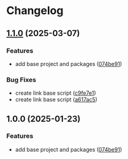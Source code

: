# Changelog

## [1.1.0](https://github.com/thedaviddias/links-base/compare/create-links-base-v1.0.0...create-links-base-v1.1.0) (2025-03-07)


### Features

* add base project and packages ([074be91](https://github.com/thedaviddias/links-base/commit/074be914de8e22c8989972b560f56d1782c08b0a))


### Bug Fixes

* create link base script ([c9fe7e1](https://github.com/thedaviddias/links-base/commit/c9fe7e18dea0406b635cdbc7c729f12a715bb42d))
* create link base script ([a617ac5](https://github.com/thedaviddias/links-base/commit/a617ac54961c0a4603abe31e401e25329bcd7fa8))

## 1.0.0 (2025-01-23)


### Features

* add base project and packages ([074be91](https://github.com/thedaviddias/links-base/commit/074be914de8e22c8989972b560f56d1782c08b0a))
